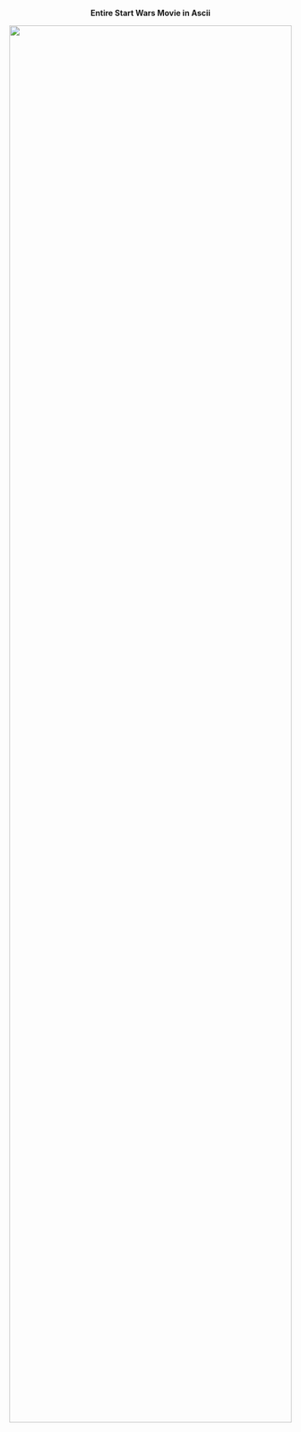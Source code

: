 <p align='center'> 
  <b> Entire Start Wars Movie in Ascii </b> 
</p>


<img align="center" width="100%" height="80%" src="https://qph.cf2.quoracdn.net/main-qimg-c1c0b1d2e6aaeda43827d138e5964008" />



